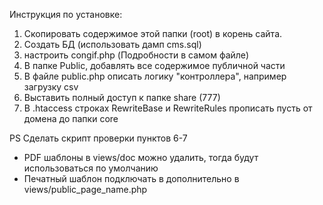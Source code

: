 
Инструкция по установке:

1) Скопировать содержимое этой папки (root) в корень сайта.
2) Создать БД (использовать дамп cms.sql)
3) настроить congif.php (Подробности в самом файле)
4) В папке Public, добавлять все содержимое публичной части
5) В файле public.php описать логику "контроллера", например загрузку csv
6) Выставить полный доступ к папке share (777)
7) В .htaccess строках RewriteBase и RewriteRules прописать пусть от домена до папки core

PS Сделать скрипт проверки пунктов 6-7

- PDF шаблоны в views/doc можно удалить, тогда будут использоваться по умолчанию
- Печатный шаблон подключать в дополнительно в views/public_page_name.php
